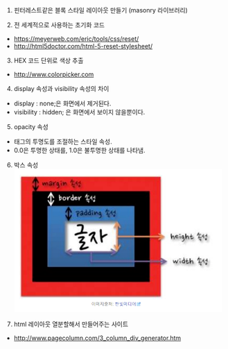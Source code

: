 1. 핀터레스트같은 블록 스타일 레이아웃 만들기 (masonry 라이브러리)

2. 전 세계적으로 사용하는 초기화 코드
- https://meyerweb.com/eric/tools/css/reset/
- http://html5doctor.com/html-5-reset-stylesheet/

3. HEX 코드 단위로 색상 추출
- http://www.colorpicker.com

4. display 속성과 visibility 속성의 차이
- display : none;은 화면에서 제거된다.
- visibility : hidden; 은 화면에서 보이지 않을뿐이다.

5. opacity 속성
- 태그의 투명도를 조절하는 스타일 속성.
- 0.0은 투명한 상태를, 1.0은 불투명한 상태를 나타냄.

6. 박스 속성
![CSS 박스 모델 속성](/images/css_box_model_property.PNG)

7. html 레이아웃 열분할해서 만들어주는 사이트
- http://www.pagecolumn.com/3_column_div_generator.htm
